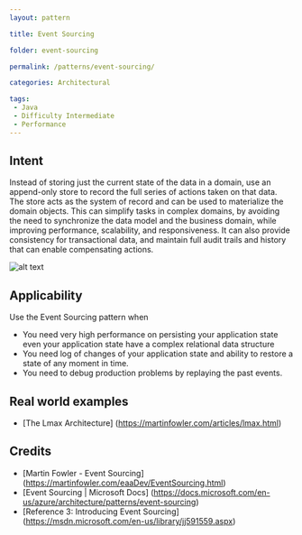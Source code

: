 ```yaml
---
layout: pattern

title: Event Sourcing

folder: event-sourcing

permalink: /patterns/event-sourcing/

categories: Architectural

tags:
 - Java
 - Difficulty Intermediate
 - Performance
---
```


## Intent
Instead of storing just the current state of the data in a domain, use an append-only store to record the full series of actions taken on that data. The store acts as the system of record and can be used to materialize the domain objects. This can simplify tasks in complex domains, by avoiding the need to synchronize the data model and the business domain, while improving performance, scalability, and responsiveness. It can also provide consistency for transactional data, and maintain full audit trails and history that can enable compensating actions.

![alt text](./etc/event-sourcing.png "Event Sourcing")

## Applicability
Use the Event Sourcing pattern when

* You need very high performance on persisting your application state even your application state have a complex relational data structure  
* You need log of changes of your application state and ability to restore a state of any moment in time.
* You need to debug production problems by replaying the past events. 

## Real world examples

* [The Lmax Architecture] (https://martinfowler.com/articles/lmax.html)

## Credits

* [Martin Fowler - Event Sourcing] (https://martinfowler.com/eaaDev/EventSourcing.html)
* [Event Sourcing | Microsoft Docs] (https://docs.microsoft.com/en-us/azure/architecture/patterns/event-sourcing)
* [Reference 3: Introducing Event Sourcing] (https://msdn.microsoft.com/en-us/library/jj591559.aspx)
